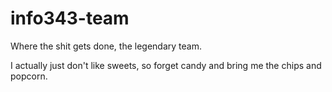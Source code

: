 # info343-team
Where the shit gets done, the legendary team. 

I actually just don't like sweets, so forget candy and bring me the chips and popcorn.